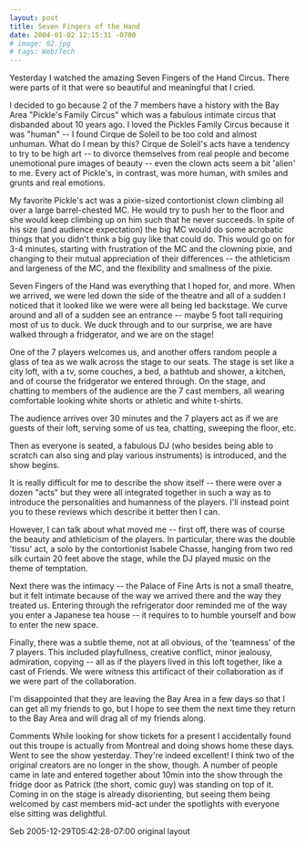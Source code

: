 ```yaml
---
layout: post
title: Seven Fingers of the Hand
date: 2004-01-02 12:15:31 -0700
# image: 02.jpg
# tags: Web/Tech
---
```


Yesterday I watched the amazing Seven Fingers of the Hand Circus. There were parts of it that were so beautiful and meaningful that I cried.

I decided to go because 2 of the 7 members have a history with the Bay Area "Pickle's Family Circus" which was a fabulous intimate circus that disbanded about 10 years ago. I loved the Pickles Family Circus because it was "human" -- I found Cirque de Soleil to be too cold and almost unhuman. What do I mean by this? Cirque de Soleil's acts have a tendency to try to be high art -- to divorce themselves from real people and become unemotional pure images of beauty -- even the clown acts seem a bit 'alien' to me. Every act of Pickle's, in contrast, was more human, with smiles and grunts and real emotions.

My favorite Pickle's act was a pixie-sized contortionist clown climbing all over a large barrel-chested MC. He would try to push her to the floor and she would keep climbing up on him such that he never succeeds. In spite of his size (and audience expectation) the big MC would do some acrobatic things that you didn't think a big guy like that could do. This would go on for 3-4 minutes, starting with frustration of the MC and the clowning pixie, and changing to their mutual appreciation of their differences -- the athleticism and largeness of the MC, and the flexibility and smallness of the pixie.

Seven Fingers of the Hand was everything that I hoped for, and more. When we arrived, we were led down the side of the theatre and all of a sudden I noticed that it looked like we were were all being led backstage. We curve around and all of a sudden see an entrance -- maybe 5 foot tall requiring most of us to duck. We duck through and to our surprise, we are have walked through a fridgerator, and we are on the stage!

One of the 7 players welcomes us, and another offers random people a glass of tea as we walk across the stage to our seats. The stage is set like a city loft, with a tv, some couches, a bed, a bathtub and shower, a kitchen, and of course the fridgerator we entered through. On the stage, and chatting to members of the audience are the 7 cast members, all wearing comfortable looking white shorts or athletic and white t-shirts.

The audience arrives over 30 minutes and the 7 players act as if we are guests of their loft, serving some of us tea, chatting, sweeping the floor, etc.

Then as everyone is seated, a fabulous DJ (who besides being able to scratch can also sing and play various instruments) is introduced, and the show begins.

It is really difficult for me to describe the show itself -- there were over a dozen "acts" but they were all integrated together in such a way as to introduce the personalities and humanness of the players. I'll instead point you to these reviews which describe it better then I can.

However, I can talk about what moved me -- first off, there was of course the beauty and athleticism of the players. In particular, there was the double 'tissu' act, a solo by the contortionist Isabele Chasse, hanging from two red silk curtain 20 feet above the stage, while the DJ played music on the theme of temptation.

Next there was the intimacy -- the Palace of Fine Arts is not a small theatre, but it felt intimate because of the way we arrived there and the way they treated us. Entering through the refrigerator door reminded me of the way you enter a Japanese tea house -- it requires to to humble yourself and bow to enter the new space.

Finally, there was a subtle theme, not at all obvious, of the 'teamness' of the 7 players. This included playfullness, creative conflict, minor jealousy, admiration, copying -- all as if the players lived in this loft together, like a cast of Friends. We were witness this artificact of their collaboration as if we were part of the collaboration.

I'm disappointed that they are leaving the Bay Area in a few days so that I can get all my friends to go, but I hope to see them the next time they return to the Bay Area and will drag all of my friends along.

Comments
While looking for show tickets for a present I accidentally found out this troupe is actually from Montreal and doing shows home these days. Went to see the show yesterday. They're indeed excellent! I think two of the original creators are no longer in the show, though. A number of people came in late and entered together about 10min into the show through the fridge door as Patrick (the short, comic guy) was standing on top of it. Coming in on the stage is already disorienting, but seeing them being welcomed by cast members mid-act under the spotlights with everyone else sitting was delightful.

Seb 2005-12-29T05:42:28-07:00
original layout

